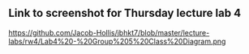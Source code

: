 ## Link to screenshot for Thursday lecture lab 4

https://github.com/Jacob-Hollis/jbhkt7/blob/master/lecture-labs/rw4/Lab4%20-%20Group%205%20Class%20Diagram.png
